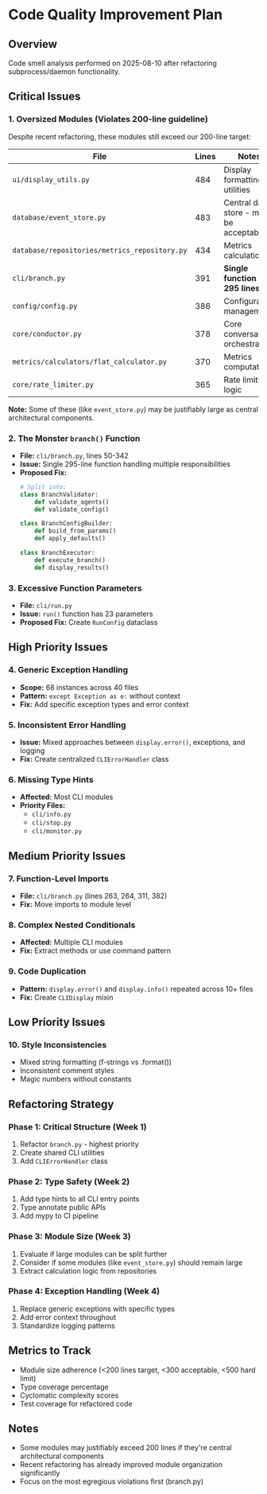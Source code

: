 # Code Quality Improvement Plan

## Overview
Code smell analysis performed on 2025-08-10 after refactoring subprocess/daemon functionality.

## Critical Issues

### 1. Oversized Modules (Violates 200-line guideline)
Despite recent refactoring, these modules still exceed our 200-line target:

| File | Lines | Notes |
|------|-------|-------|
| `ui/display_utils.py` | 484 | Display formatting utilities |
| `database/event_store.py` | 483 | Central data store - may be acceptable |
| `database/repositories/metrics_repository.py` | 434 | Metrics calculations |
| `cli/branch.py` | 391 | **Single function is 295 lines!** |
| `config/config.py` | 386 | Configuration management |
| `core/conductor.py` | 378 | Core conversation orchestration |
| `metrics/calculators/flat_calculator.py` | 370 | Metrics computation |
| `core/rate_limiter.py` | 365 | Rate limiting logic |

**Note:** Some of these (like `event_store.py`) may be justifiably large as central architectural components.

### 2. The Monster `branch()` Function
- **File:** `cli/branch.py`, lines 50-342
- **Issue:** Single 295-line function handling multiple responsibilities
- **Proposed Fix:**
  ```python
  # Split into:
  class BranchValidator:
      def validate_agents()
      def validate_config()
  
  class BranchConfigBuilder:
      def build_from_params()
      def apply_defaults()
  
  class BranchExecutor:
      def execute_branch()
      def display_results()
  ```

### 3. Excessive Function Parameters
- **File:** `cli/run.py`
- **Issue:** `run()` function has 23 parameters
- **Proposed Fix:** Create `RunConfig` dataclass

## High Priority Issues

### 4. Generic Exception Handling
- **Scope:** 68 instances across 40 files
- **Pattern:** `except Exception as e:` without context
- **Fix:** Add specific exception types and error context

### 5. Inconsistent Error Handling
- **Issue:** Mixed approaches between `display.error()`, exceptions, and logging
- **Fix:** Create centralized `CLIErrorHandler` class

### 6. Missing Type Hints
- **Affected:** Most CLI modules
- **Priority Files:**
  - `cli/info.py`
  - `cli/stop.py`
  - `cli/monitor.py`

## Medium Priority Issues

### 7. Function-Level Imports
- **File:** `cli/branch.py` (lines 263, 264, 311, 382)
- **Fix:** Move imports to module level

### 8. Complex Nested Conditionals
- **Affected:** Multiple CLI modules
- **Fix:** Extract methods or use command pattern

### 9. Code Duplication
- **Pattern:** `display.error()` and `display.info()` repeated across 10+ files
- **Fix:** Create `CLIDisplay` mixin

## Low Priority Issues

### 10. Style Inconsistencies
- Mixed string formatting (f-strings vs .format())
- Inconsistent comment styles
- Magic numbers without constants

## Refactoring Strategy

### Phase 1: Critical Structure (Week 1)
1. Refactor `branch.py` - highest priority
2. Create shared CLI utilities
3. Add `CLIErrorHandler` class

### Phase 2: Type Safety (Week 2)
1. Add type hints to all CLI entry points
2. Type annotate public APIs
3. Add mypy to CI pipeline

### Phase 3: Module Size (Week 3)
1. Evaluate if large modules can be split further
2. Consider if some modules (like `event_store.py`) should remain large
3. Extract calculation logic from repositories

### Phase 4: Exception Handling (Week 4)
1. Replace generic exceptions with specific types
2. Add error context throughout
3. Standardize logging patterns

## Metrics to Track

- Module size adherence (<200 lines target, <300 acceptable, <500 hard limit)
- Type coverage percentage
- Cyclomatic complexity scores
- Test coverage for refactored code

## Notes

- Some modules may justifiably exceed 200 lines if they're central architectural components
- Recent refactoring has already improved module organization significantly
- Focus on the most egregious violations first (branch.py)